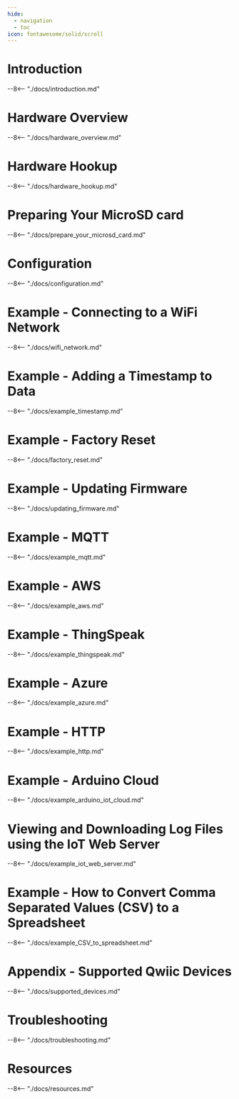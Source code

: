 ```yaml
---
hide:
  - navigation
  - toc
icon: fontawesome/solid/scroll
---
```


# Introduction
--8<-- "./docs/introduction.md"

# Hardware Overview
--8<-- "./docs/hardware_overview.md"

# Hardware Hookup
--8<-- "./docs/hardware_hookup.md"

# Preparing Your MicroSD card
--8<-- "./docs/prepare_your_microsd_card.md"

# Configuration
--8<-- "./docs/configuration.md"

# Example - Connecting to a WiFi Network
--8<-- "./docs/wifi_network.md"

# Example - Adding a Timestamp to Data
--8<-- "./docs/example_timestamp.md"

# Example - Factory Reset
--8<-- "./docs/factory_reset.md"

# Example - Updating Firmware
--8<-- "./docs/updating_firmware.md"

# Example - MQTT
--8<-- "./docs/example_mqtt.md"

# Example - AWS
--8<-- "./docs/example_aws.md"

# Example - ThingSpeak
--8<-- "./docs/example_thingspeak.md"

# Example - Azure
--8<-- "./docs/example_azure.md"

# Example - HTTP
--8<-- "./docs/example_http.md"

# Example - Arduino Cloud
--8<-- "./docs/example_arduino_iot_cloud.md"

# Viewing and Downloading Log Files using the IoT Web Server
--8<-- "./docs/example_iot_web_server.md"

# Example - How to Convert Comma Separated Values (CSV) to a Spreadsheet
--8<-- "./docs/example_CSV_to_spreadsheet.md"

# Appendix - Supported Qwiic Devices
--8<-- "./docs/supported_devices.md"

# Troubleshooting
--8<-- "./docs/troubleshooting.md"

# Resources
--8<-- "./docs/resources.md"
